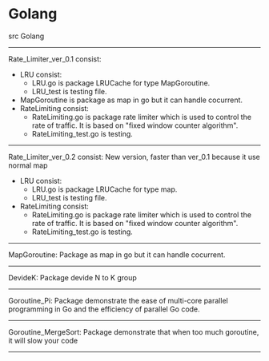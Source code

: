 # Golang
src Golang

-------------------------------------------------------
Rate_Limiter_ver_0.1 consist:  
 - LRU consist:
    + LRU.go is package LRUCache for type MapGoroutine.
    + LRU_test is testing file.
 - MapGoroutine is package as map in go but it can handle cocurrent.
 - RateLimiting consist:
    + RateLimiting.go is package rate limiter which is used to control the rate of traffic. It is based on "fixed window counter algorithm".
    + RateLimiting_test.go is testing.

-------------------------------------------------------
Rate_Limiter_ver_0.2 consist:  New version, faster than ver_0.1 because it use normal map
 - LRU consist:
    + LRU.go is package LRUCache for type map.
    + LRU_test is testing file.
 - RateLimiting consist:
    + RateLimiting.go is package rate limiter which is used to control the rate of traffic. It is based on "fixed window counter algorithm".
    + RateLimiting_test.go is testing.

-------------------------------------------------------
MapGoroutine: Package as map in go but it can handle cocurrent.

-------------------------------------------------------
DevideK: Package devide N to K group

-------------------------------------------------------
Goroutine_Pi: Package demonstrate the ease of multi-core parallel programming
in Go and the efficiency of parallel Go code.

-------------------------------------------------------
Goroutine_MergeSort: Package demonstrate that when too much goroutine, it will slow your code

-------------------------------------------------------
